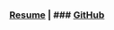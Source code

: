 ### [Resume](https://github.com/MatthewMacalalad/MatthewMacalalad/blob/master/ResumeUpdated.docx.pdf) | ### [GitHub](https://github.com/MatthewMacalalad/MatthewMacalalad/)
